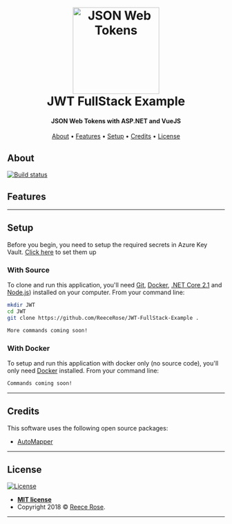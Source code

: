 <h1 align="center">
    <a href="https://reecerose.com/projects/JWTExample">
        <img src="https://static.reecerose.com/images/projects/JWTExample/git-header.png" title="JSON Web   Tokens" alt="JSON Web Tokens"  width="200">
    </a>
    <br>
    JWT FullStack Example
    <br>
</h1>

<h4 align="center">
    JSON Web Tokens with ASP.NET and VueJS
</h4>

<p align="center">
    <a href="#about">About</a> •
    <a href="#features">Features</a> •
    <a href="#setup">Setup</a> •
    <a href="#credits">Credits</a> •
    <a href="#license">License</a>
</p>

## About
[![Build status](https://dev.azure.com/ReeceRose/JWT/_apis/build/status/JWT-Master)](https://dev.azure.com/ReeceRose/JWT/_build/latest?definitionId=5)

## Features

---


## Setup

Before you begin, you need to setup the required secrets in Azure Key Vault. [Click here](SECRETS.md) to set them up

### With Source

To clone and run this application, you'll need [Git](https://git-scm.com), [Docker](https://www.docker.com/products/docker-desktop), [.NET Core 2.1](https://www.microsoft.com/net/download) and [Node.js](https://nodejs.org/en/download/)) installed on your computer. 
From your command line:

```bash
mkdir JWT
cd JWT
git clone https://github.com/ReeceRose/JWT-FullStack-Example .

More commands coming soon!
```

### With Docker

To setup and run this application with docker only (no source code), you'll only need [Docker](https://www.docker.com/) installed. 
From your command line:
```bash
Commands coming soon!
```

---

## Credits

This software uses the following open source packages:

- [AutoMapper](https://automapper.org/)

---

## License

[![License](http://img.shields.io/:license-mit-blue.svg?style=flat-square)](http://badges.mit-license.org)

- **[MIT license](http://opensource.org/licenses/mit-license.php)**
- Copyright 2018 © <a href="http://reecerose.com" target="_blank">Reece Rose</a>.

---